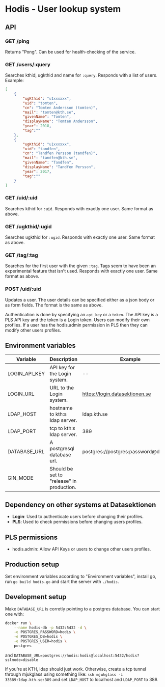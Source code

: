 # Hodis - User lookup system

## API

### GET /ping

Returns "Pong". Can be used for health-checking of the service.

### GET /users/:query

Searches kthid, ugkthid and name for `:query`. Responds with a list of users. Example:

```json
[
    {
        "ugKthid": "u1xxxxxx",
        "uid": "tomten",
        "cn": "Tomten Andersson (tomten)",
        "mail": "tomten@kth.se",
        "givenName": "Tomten",
        "displayName": "Tomten Andersson",
        "year": 2018,
        "tag":""
    },
    {
        "ugKthid": "u1xxxxxx",
        "uid": "tandfen",
        "cn": "Tandfen Persson (tandfen)",
        "mail": "tandfen@kth.se",
        "givenName": "Tandfen",
        "displayName": "Tandfen Persson",
        "year": 2017,
        "tag":""
    }
]
```

### GET /uid/:uid

Searches kthid for `:uid`. Responds with exactly one user. Same format as above.

### GET /ugkthid/:ugid

Searches ugkthid for `:ugid`. Responds with exactly one user. Same format as above.

### GET /tag/:tag

Searches for the first user with the given `:tag`. Tags seem to have been an experimental feature that isn't used. Responds with exactly one user. Same format as above.

### POST /uid/:uid

Updates a user. The user details can be specified either as a json body or as form fields. The format is the same as above.

Authentication is done by specifying an `api_key` or a `token`. The API key is a PLS API key and the token is a Login token. Users can modify their own profiles. If a user has the hodis.admin permission in PLS then they can modify other users profiles.

## Environment variables

| Variable      | Description                               | Example                               |
|---------------|-------------------------------------------|---------------------------------------|
| LOGIN_API_KEY | API key for the Login system.             | --                                    |
| LOGIN_URL     | URL to the Login system.                  | https://login.datasektionen.se        |
| LDAP_HOST     | hostname to kth:s ldap server.            | ldap.kth.se                           |
| LDAP_PORT     | tcp to kth:s ldap server.                 | 389                                   |
| DATABASE_URL  | A postgresql database url.                | postgres://postgres:password@db:5432/ |
| GIN_MODE      | Should be set to "release" in production. | |

## Dependency on other systems at Datasektionen

- **Login**: Used to authenticate users before changing their profiles.
- **PLS**: Used to check permissions before changing users profiles.

## PLS permissions

- hodis.admin: Allow API Keys or users to change other users profiles.

## Production setup

Set environment variables according to "Environment variables", install go, run `go build hodis.go` and start the server with `./hodis`.

## Development setup

Make `DATABASE_URL` is corretly pointing to a postgres database. You can start one with:
```sh
docker run \
    --name hodis-db -p 5432:5432 -d \
    -e POSTGRES_PASSWORD=hodis \
    -e POSTGRES_DB=hodis \
    -e POSTGRES_USER=hodis \
    postgres
```
and `DATABASE_URL=postgres://hodis:hodis@localhost:5432/hodis?sslmode=disable`

If you're at KTH, ldap should just work. Otherwise, create a tcp tunnel through
mjukglass using something like: `ssh mjukglass -L 33389:ldap.kth.se:389` and set
`LDAP_HOST` to localhost and `LDAP_PORT` to 389.
